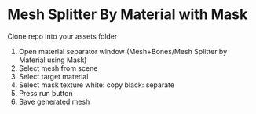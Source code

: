 # Mesh Splitter By Material with Mask

Clone repo into your assets folder

1. Open material separator window (Mesh+Bones/Mesh Splitter by Material using Mask)
2. Select mesh from scene
3. Select target material
4. Select mask texture
   white: copy
   black: separate
5. Press run button
6. Save generated mesh
